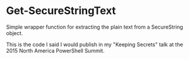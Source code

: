 # Get-SecureStringText
Simple wrapper function for extracting the plain text from a SecureString object.

This is the code I said I would publish in my "Keeping Secrets" talk at the 2015 North America PowerShell Summit.